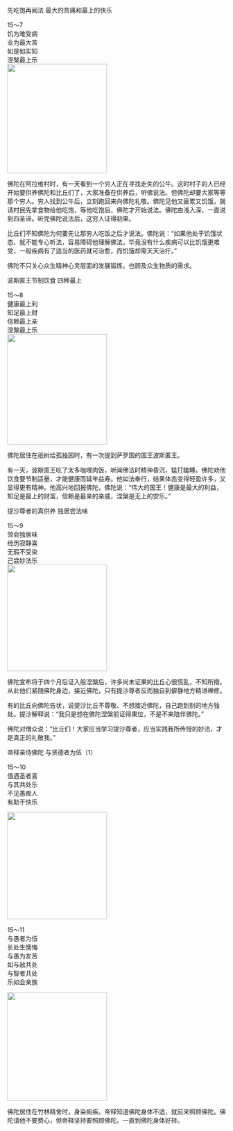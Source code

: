先吃饱再闻法 最大的苦痛和最上的快乐

<div class="e2">
<div>
15～7<br>
 饥为难受病<br>
 业为最大苦<br>
 如是如实知<br>
 涅槃最上乐
</div>
<img src="images/fjj-63-1.jpg" width="230" height="251"/>
</div>

佛陀在阿拉维村时，有一天看到一个穷人正在寻找走失的公牛。这时村子的人已经开始要供养佛陀和比丘们了，大家准备在供养后，听佛说法。但佛陀却要大家等等那个穷人。穷人找到公牛后，立刻跑回来向佛陀礼敬。佛陀见他又疲累又饥饿，就请村民先拿食物给他吃饱，等他吃饱后，佛陀才开始说法。佛陀由浅入深，一直说到四圣谛。听完佛陀说法后，这穷人证得初果。

比丘们不知佛陀为何要先让那穷人吃饭之后才说法。佛陀说：“如果他处于饥饿状态，就不能专心听法，容易障碍他理解佛法，毕竟没有什么疾病可以比饥饿更难受，一般疾病有了适当的医药就可治愈，而饥饿却需天天治疗。”

佛陀不只关心众生精神心灵层面的发展锻炼，也顾及众生物质的需求。

波斯匿王节制饮食 四种最上

<div class="e2">
<div>
15～8<br>
 健康最上利<br>
 知足最上财<br>
 信赖最上亲<br>
 涅槃最上乐
</div>
<img src="images/fjj-63-2.jpg" width="230" height="254"/>
</div>

佛陀居住在祇树给孤独园时，有一次提到萨罗国的国王波斯匿王。

有一天，波斯匿王吃了太多咖哩肉饭，听闻佛法时精神昏沉，猛打瞌睡。佛陀劝他饮食要节制适量，才能健康而延年益寿。他如法奉行，结果体态变得轻盈许多，又显得更有精神。他高兴地回报佛陀，佛陀说：“伟大的国王！健康是最大的利益，知足是最上的财富，信赖是最亲的亲戚，涅槃是无上的安乐。”

提沙尊者的真供养 独居尝法味

<div class="e2">
<div>
15～9<br>
 领会独居味<br>
 经历寂静喜<br>
 无瑕不受染<br>
 己尝妙法乐
</div>
<img src="images/fjj-63-3.jpg" width="230" height="245"/>
</div>

佛陀宣布将于四个月后证入般涅槃后，许多尚未证果的比丘心很慌乱，不知所措。从此他们紧随佛陀身边，接近佛陀，只有提沙尊者反而独自到僻静地方精进禅修。

有的比丘向佛陀告状，说提沙比丘不尊敬、不想接近佛陀，自己跑到别的地方独处。提沙解释说：“我只是想在佛陀涅槃前证得果位，不是不来陪伴佛陀。”

佛陀对僧众说：“比丘们！大家应当学习提沙尊者，应当实践我所传授的妙法，才是真正的礼敬我。”

帝释亲侍佛陀 与贤德者为伍（1）

<div class="e2">
<div>
 <p class="p13-5">15～10<br>
 值遇圣者喜<br>
 与其共处乐<br>
 不见愚痴人<br>
 有助于快乐</p> 
</div>
<img src="images/fjj-63-4.jpg" width="230" height="246"/>
</div>

<div class="e2">
<div>
 <p class="p13-5">15～11<br>
 与愚者为伍<br>
 长处生懊悔<br>
 与愚为友苦<br>
 如与敌共处<br>
 与智者共处<br>
 乐如会亲族</p> 
</div>
<img src="images/fjj-63-5.jpg" width="230" height="250"/>
</div>

佛陀居住在竹林精舍时，身染痢疾。帝释知道佛陀身体不适，就前来照顾佛陀。佛陀请他不要费心，但帝释坚持要照顾佛陀。一直到佛陀身体好转。
